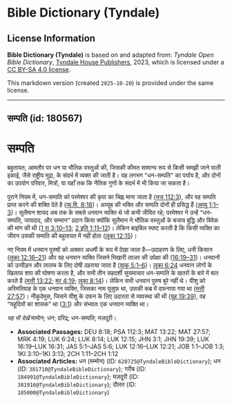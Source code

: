 # Bible Dictionary (Tyndale)

## License Information

**Bible Dictionary (Tyndale)** is based on and adapted from: _Tyndale Open Bible Dictionary_, [Tyndale House Publishers](https://tyndaleopenresources.com/), 2023, which is licensed under a [CC BY-SA 4.0 license](https://creativecommons.org/licenses/by-sa/4.0/legalcode.en).

This markdown version (created `2025-10-20`) is provided under the same license.



--------------------------------

## सम्पति (id: 180567)

सम्पति
======

बहुतायत, आमतौर पर धन या भौतिक वस्तुओं की, जिसकी कीमत सामान्य रूप से किसी समझी जाने वाली इकाई, जैसे राष्ट्रीय मुद्रा, के संदर्भ में व्यक्त की जाती है। यह लगभग "धन\-सम्पति" का पर्याय है, और दोनों का उपयोग परिवार, मित्रों, या यहाँ तक कि नैतिक गुणों के संदर्भ में भी किया जा सकता है।

पुराने नियम में, धन\-सम्पति को परमेश्वर की कृपा का चिह्न माना जाता है ([भज 112:3](https://ref.ly/Ps112:3)), और वह सम्पति प्राप्त करने की शक्ति देते है ([व्य.वि. 8:18](https://ref.ly/Deut8:18))। अय्यूब की भक्ति और सम्पति दोनों ही प्रसिद्ध हैं ([अय्यू 1:1–3](https://ref.ly/Job1:1-Job1:3))। सुलैमान शायद अब तक के सबसे धनवान व्यक्ति थे जो कभी जीवित रहे; परमेश्वर ने उन्हें “धन\-सम्पति, जायदाद, और सम्मान” प्रदान किया क्योंकि सुलैमान ने भौतिक वस्तुओं के बजाय बुद्धि और विवेक की मांग की थी ([1 रा 3:10–13](https://ref.ly/1Kgs3:10-1Kgs3:13); [2 इति 1:11–12](https://ref.ly/2Chr1:11-2Chr1:12))। लेकिन बाइबिल स्पष्ट करती है कि किसी व्यक्ति का जीवन उसकी सम्पति की बहुतायत में नहीं होता ([लूका 12:15](https://ref.ly/Luke12:15))।

नए नियम में धनवान पुरुषों को अक्सर अधर्मी के रूप में देखा जाता है—उदाहरण के लिए, धनी किसान ([लूका 12:16–21](https://ref.ly/Luke12:16-Luke12:21)) और वह धनवान व्यक्ति जिसने भिखारी लाज़र की उपेक्षा की ([16:19–31](https://ref.ly/Luke16:19-Luke16:31))। धनवानों को उत्पीड़न और लालच के लिए दोषी ठहराया जाता है ([याकू 5:1–6](https://ref.ly/Jas5:1-Jas5:6))। [लूका 6:24](https://ref.ly/Luke6:24) धनवान लोगों के खिलाफ शाप की घोषणा करता है, और सभी तीन सहदर्शी सुसमाचार धन\-सम्पति के खतरों के बारे में बात करते हैं ([मत्ती 13:22](https://ref.ly/Matt13:22); [मर 4:19](https://ref.ly/Mark4:19); [लूका 8:14](https://ref.ly/Luke8:14))। लेकिन सभी धनवान पुरुष बुरे नहीं थे। यीशु को अरिमतियाह के एक धनवान व्यक्ति, जिसका नाम यूसुफ था, उसकी कब्र में दफनाया गया था ([मत्ती 27:57](https://ref.ly/Matt27:57))। नीकुदेमुस, जिसने यीशु के दफन के लिए उदारता से व्यवस्था की थी ([यूह 19:39](https://ref.ly/John19:39)), वह “यहूदियों का शासक” था ([3:1](https://ref.ly/John3:1)) और संभवतः एक धनवान व्यक्ति था।

*यह भी देखें* मामोन; धन; दरिद्र; धन\-सम्पति; मज़दूरी।

* **Associated Passages:** DEU 8:18; PSA 112:3; MAT 13:22; MAT 27:57; MRK 4:19; LUK 6:24; LUK 8:14; LUK 12:15; JHN 3:1; JHN 19:39; LUK 16:19–LUK 16:31; JAS 5:1–JAS 5:6; LUK 12:16–LUK 12:21; JOB 1:1–JOB 1:3; 1KI 3:10–1KI 3:13; 2CH 1:11–2CH 1:12
* **Associated Articles:** धन (मम्मोन) (ID: `620725@TyndaleBibleDictionary`); धन (ID: `381710@TyndaleBibleDictionary`); गरीब (ID: `184991@TyndaleBibleDictionary`); मज़दूरी (ID: `381916@TyndaleBibleDictionary`); दौलत (ID: `185000@TyndaleBibleDictionary`)

